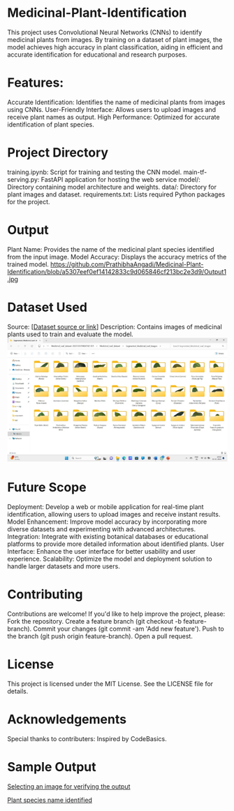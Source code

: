 # Medicinal-Plant-Identification
This project uses Convolutional Neural Networks (CNNs) to identify medicinal plants from images. By training on a dataset of plant images, the model achieves high accuracy in plant classification, aiding in efficient and accurate identification for educational and research purposes.

# Features:
Accurate Identification: Identifies the name of medicinal plants from images using CNNs.
User-Friendly Interface: Allows users to upload images and receive plant names as output.
High Performance: Optimized for accurate identification of plant species.

# Project Directory
training.ipynb: Script for training and testing the CNN model.
main-tf-serving.py: FastAPI application for hosting the web service 
model/: Directory containing model architecture and weights.
data/: Directory for plant images and dataset.
requirements.txt: Lists required Python packages for the project.

# Output
Plant Name: Provides the name of the medicinal plant species identified from the input image.
Model Accuracy: Displays the accuracy metrics of the trained model.
https://github.com/PrathibhaAngadi/Medicinal-Plant-Identification/blob/a5307eef0ef14142833c9d065846cf213bc2e3d9/Output1.jpg


# Dataset Used
Source: [[Dataset source or link](https://data.mendeley.com/datasets/nnytj2v3n5/1)]
Description: Contains images of medicinal plants used to train and evaluate the model.
![image alt](https://github.com/PrathibhaAngadi/Medicinal-Plant-Identification/blob/bf5a07534930d975e1eb14b0d6550e02225c1de3/Dataset.jpg)

# Future Scope
Deployment: Develop a web or mobile application for real-time plant identification, allowing users to upload images and receive instant results.
Model Enhancement: Improve model accuracy by incorporating more diverse datasets and experimenting with advanced architectures.
Integration: Integrate with existing botanical databases or educational platforms to provide more detailed information about identified plants.
User Interface: Enhance the user interface for better usability and user experience.
Scalability: Optimize the model and deployment solution to handle larger datasets and more users.

# Contributing
Contributions are welcome! If you'd like to help improve the project, please:
Fork the repository.
Create a feature branch (git checkout -b feature-branch).
Commit your changes (git commit -am 'Add new feature').
Push to the branch (git push origin feature-branch).
Open a pull request.
 
# License
This project is licensed under the MIT License. See the LICENSE file for details.

# Acknowledgements
Special thanks to contributers: 
Inspired by CodeBasics.

# Sample Output
[Selecting an image for verifying the output](https://github.com/user-attachments/assets/a44b29dc-fbca-4857-88b9-862e37430474)

[Plant species name identified](https://github.com/user-attachments/assets/b6c26e9c-a2d3-4883-87b4-04d54956840c)

